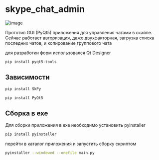 # skype_chat_admin
 
![image](https://user-images.githubusercontent.com/1984061/138210075-50d565a9-1daa-4b5b-aa30-d84a0818c64b.png)

 Прототип GUI (PyQt5) приложения для управления чатами в скайпе. Сейчас работает авторизация, даже двухфакторная, загрузка списка последних чатов, и копирование группового чата

для разработки форм использовался Qt Designer 

```sh
pip install pyqt5-tools
```

## Зависимости
```sh
pip install SkPy
```
```sh
pip install PyQt5
```
## Сборка в exe
Для сборки приложения в exe необходимо установить pyinstaller 
```sh
pip install pyinstaller
```
перейти в каталог приложения и запустить сборку скриптом


```sh
pyinstaller --windowed --onefile main.py
```